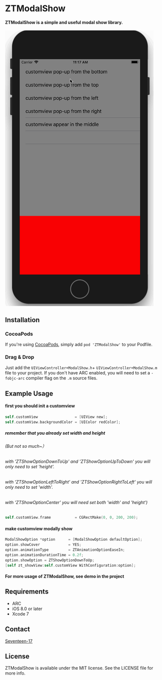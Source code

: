 # ZTModalShow
#### ZTModalShow  is a simple and useful modal show library. 

[![iPad screenshot](Screenshots/iphone.gif)](Screenshots/iphone.png)

## Installation

### CocoaPods

If you're using [CocoaPods](http://www.cocoapods.org), simply add `pod 'ZTModalShow'` to your Podfile.

### Drag & Drop

Just add the `UIViewController+ModalShow.h`+ `UIViewController+ModalShow.m` file to your project. If you don't have ARC enabled, you will need to set a `-fobjc-arc` compiler flag on the `.m` source files.

## Example Usage

#### first you should init a customview 
```objective-c
self.customView                 = [UIView new];
self.customView.backgroundColor = [UIColor redColor];
```
##### remember that you already set width and height 
###### (But not so much~）
###### with 'ZTShowOptionDownToUp' and 'ZTShowOptionUpToDown' you will only need to set 'height'.  
###### with 'ZTShowOptionLeftToRight' and 'ZTShowOptionRightToLeft' you will only need to set 'width'.  
###### with 'ZTShowOptionCenter' you will need set both 'width' and 'height')
```objective-c
self.customView.frame           = CGRectMake(0, 0, 200, 200);
```

####  make customview modally show
```objective-c
ModalShowOption *option      = [ModalShowOption defaultOption];
option.showCover             = YES;
option.animationType         = ZTAnimationOptionEaseIn;
option.animationDurationTime = 0.2f;
option.showOption = ZTShowOptionDownToUp;
[self zt_showView:self.customView WithConfiguration:option];
```

#### For more usage of ZTModalShow, see demo in the project 

## Requirements

* ARC
* iOS 8.0 or later
* Xcode 7

## Contact

[Seventeen-17](http://weibo.com/seventeen1717171717)   

## License

ZTModalShow is available under the MIT license. See the LICENSE file for more info.
